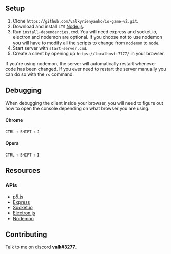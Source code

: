 ## Setup

1. Clone `https://github.com/valkyrienyanko/io-game-v2.git`.
2. Download and install `LTS` [Node.js](https://nodejs.org/en/).
3. Run `install-dependencies.cmd`. You will need express and socket.io, electron and nodemon are optional. If you choose not to use nodemon you will have to modify all the scripts to change from `nodemon` to `node`.
4. Start server with `start-server.cmd`.
5. Create a client by opening up `https://localhost:7777/` in your browser.

If you're using nodemon, the server will automatically restart whenever code has been changed. If you ever need to restart the server manually you can do so with the `rs` command.

## Debugging

When debugging the client inside your browser, you will need to figure out how to open the console depending on what browser you are using.

#### Chrome
`CTRL` + `SHIFT` + `J`

#### Opera
`CTRL` + `SHIFT` + `I`

## Resources

### APIs
- [p5.js](https://p5js.org/reference/)
- [Express](https://expressjs.com/en/api.html)
- [Socket.io](https://socket.io/docs/)
- [Electron.js](https://electronjs.org/docs)
- [Nodemon](https://github.com/remy/nodemon/blob/master/README.md)

## Contributing

Talk to me on discord **valk#3277**.
